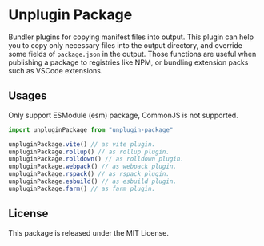 # Unplugin Package

Bundler plugins for copying manifest files into output.
This plugin can help you to copy only necessary files into
the output directory, and override some fields of `package.json` in the output.
Those functions are useful when publishing a package to registries like NPM,
or bundling extension packs such as VSCode extensions.

## Usages

Only support ESModule (esm) package, CommonJS is not supported.

```ts
import unpluginPackage from "unplugin-package"

unpluginPackage.vite() // as vite plugin.
unpluginPackage.rollup() // as rollup plugin.
unpluginPackage.rolldown() // as rolldown plugin.
unpluginPackage.webpack() // as webpack plugin.
unpluginPackage.rspack() // as rspack plugin.
unpluginPackage.esbuild() // as esbuild plugin.
unpluginPackage.farm() // as farm plugin.
```

## License

This package is released under the MIT License.
